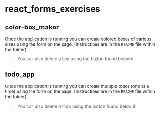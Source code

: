 # react_forms_exercises

## color-box_maker 

Once the application is running you can create colored boxes of various sizes using the form on the page. (Instructions are in the `README` file within the folder)  
> You can also delete a box using the button found below it

## todo_app

Once the application is running you can create multiple todos (one at a time) using the form on the page. (Instructions are in the `README` file within the folder)  
> You can also delete a todo using the button found below it
